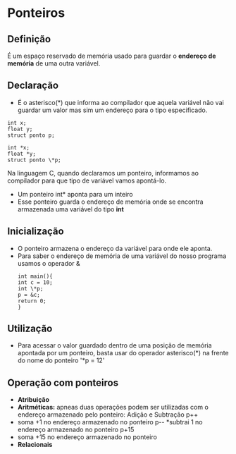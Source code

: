# Ponteiros

## Definição

É um espaço reservado de memória usado para guardar o **endereço de memória** de uma outra variável.

## Declaração

- É o asterisco(\*) que informa ao compilador que aquela variável não vai guardar um valor mas sim um endereço para o tipo especificado.

```
int x;
float y;
struct ponto p;

int *x;
float *y;
struct ponto \*p;
```

Na linguagem C, quando declaramos um ponteiro, informamos ao compilador para que tipo de variável vamos apontá-lo.

- Um ponteiro int\* aponta para um inteiro
- Esse ponteiro guarda o endereço de memória onde se encontra armazenada uma variável do tipo **int**

## Inicialização

- O ponteiro armazena o endereço da variável para onde ele aponta.
- Para saber o endereço de memória de uma variável do nosso programa usamos o operador &
  ```
  int main(){
  int c = 10;
  int \*p;
  p = &c;
  return 0;
  }
  ```

## Utilização

- Para acessar o valor guardado dentro de uma posição de memória apontada por um ponteiro, basta usar do operador asterisco(*) na frente do nome do ponteiro
  '*p = 12'

## Operação com ponteiros

- **Atribuição**
- **Aritméticas:** apneas duas operações podem ser utilizadas com o endereço armazenado pelo ponteiro: Adição e Subtração
  p++
- soma +1 no endereço armazenado no ponteiro
  p--
  \*subtrai 1 no endereço armazenado no ponteiro
  p+15
- soma +15 no endereço armazenado no ponteiro
- **Relacionais**
